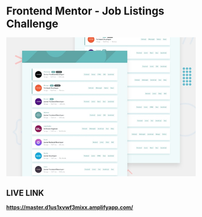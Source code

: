 # Frontend Mentor - Job Listings Challenge

![Design preview for the Job Listings coding challenge](./design/desktop-preview.jpg)

## LIVE LINK

**https://master.d1us1xvwf3mixx.amplifyapp.com/**
